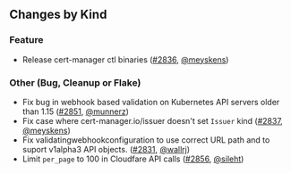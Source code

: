 ## Changes by Kind

### Feature

- Release cert-manager ctl binaries ([#2836](https://github.com/jetstack/cert-manager/pull/2836), [@meyskens](https://github.com/meyskens))

### Other (Bug, Cleanup or Flake)

- Fix bug in webhook based validation on Kubernetes API servers older than 1.15 ([#2851](https://github.com/jetstack/cert-manager/pull/2851), [@munnerz](https://github.com/munnerz))
- Fix case where cert-manager.io/issuer doesn't set `Issuer` kind ([#2837](https://github.com/jetstack/cert-manager/pull/2837), [@meyskens](https://github.com/meyskens))
- Fix validatingwebhookconfiguration to use correct URL path and to suport v1alpha3 API objects. ([#2831](https://github.com/jetstack/cert-manager/pull/2831), [@wallrj](https://github.com/wallrj))
- Limit `per_page` to 100 in Cloudfare API calls ([#2856](https://github.com/jetstack/cert-manager/pull/2856), [@sileht](https://github.com/sileht))
